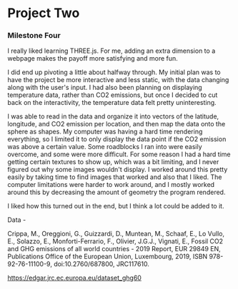 # Project Two

### Milestone Four

I really liked learning THREE.js. For me, adding an extra dimension to a webpage makes the payoff more satisfying and more fun. 

I did end up pivoting a little about halfway through. My initial plan was to have the project be more interactive and less static, with the data changing along with the user's input. I had also been planning on displaying temperature data, rather than CO2 emissions, but once I decided to cut back on the interactivity, the temperature data felt pretty uninteresting. 

I was able to read in the data and organize it into vectors of the latitude, longitude, and CO2 emission per location, and then map the data onto the sphere as shapes. My computer was having a hard time rendering everything, so I limited it to only display the data point if the CO2 emission was above a certain value. Some roadblocks I ran into were easily overcome, and some were more difficult. For some reason I had a hard time getting certain textures to show up, which was a bit limiting, and I never figured out why some images wouldn't display. I worked around this pretty easily by taking time to find images that worked and also that I liked. The computer limitations were harder to work around, and I mostly worked around this by decreasing the amount of geometry the program rendered.

I liked how this turned out in the end, but I think a lot could be added to it. 

Data - 

Crippa, M., Oreggioni, G., Guizzardi, D., Muntean, M., Schaaf, E., Lo Vullo, E., Solazzo, E., Monforti-Ferrario, F., Olivier, J.G.J., Vignati, E., Fossil CO2 and GHG emissions of all world countries - 2019 Report, EUR 29849 EN, Publications Office of the European Union, Luxembourg, 2019, ISBN 978-92-76-11100-9, doi:10.2760/687800, JRC117610.

https://edgar.jrc.ec.europa.eu/dataset_ghg60

